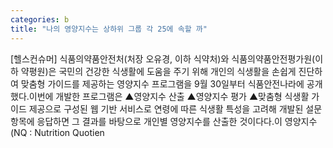 ```yaml
---
categories: b
title: "나의 영양지수는 상하위 그룹 각 25에 속할 까"
---
```

[헬스컨슈머] 식품의약품안전처(처장 오유경, 이하 식약처)와 식품의약품안전평가원(이하 약평원)은 국민의 건강한 식생활에 도움을 주기 위해 개인의 식생활을 손쉽게 진단하여 맞춤형 가이드를 제공하는 영양지수 프로그램을 9월 30일부터 식품안전나라에 공개했다.이번에 개발한 프로그램은 ▲영양지수 산출 ▲영양지수 평가 ▲맞춤형 식생활 가이드 제공으로 구성된 웹 기반 서비스로 연령에 따른 식생활 특성을 고려해 개발된 설문 항목에 응답하면 그 결과를 바탕으로 개인별 영양지수를 산출한 것이다다.이 영양지수(NQ : Nutrition Quotien